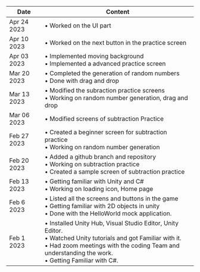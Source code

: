 |Date  | Content |
| ------------- | ------------- |
| Apr 24 2023 | •	Worked on the UI part |
| Apr 10 2023  | •	Worked on the next button in the practice screen |
| Apr 03 2023  | •	Implemented moving background <br> •	Implemented a advanced practice screen |
| Mar 20 2023  | •	Completed the generation of random numbers <br> •	Done with drag and drop |
| Mar 13 2023  | •	Modified the subraction practice screens <br> •	Working on random number generation, drag and drop |
| Mar 06 2023  | •	Modified screens of subtraction Practice |
| Feb 27 2023  | •	Created a beginner screen for subtraction practice <br> •	Working on random number generation |
| Feb 20 2023  | •	Added a github branch and repository <br> •	Working on subtraction practice <br> •	Created a sample screen of subtraction practice |
| Feb 13 2023  | •	Getting familiar with Unity and C# <br> •	Working on loading icon, Home page  |
| Feb 6 2023  | •	Listed all the screens and buttons in the game <br> •	Getting familiar with 2D objects in unity <br>•	Done with the HelloWorld mock application. |
| Feb 1 2023  | •	Installed Unity Hub, Visual Studio Editor, Unity Editor. <br> •	Watched Unity tutorials and got Familiar with it. <br> •	Had zoom meetings with the coding Team and understanding the work. <br> •	Getting Familiar with C#. |
